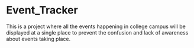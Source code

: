 # Event_Tracker
This is a project where all the events happening in college campus will be displayed at a single place to prevent the confusion and lack of awareness about events taking place.
